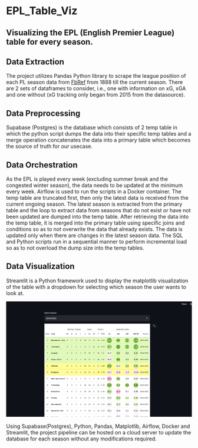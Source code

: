 # EPL_Table_Viz
## Visualizing the EPL (English Premier League) table for every season.

## Data Extraction
The project utilizes Pandas Python library to scrape the league position of each PL season data from [FbRef](https://fbref.com/) from 1888 till the current season. There are 2 sets of dataframes to consider, i.e., one with information on xG, xGA and one without (xG tracking only began from 2015 from the datasource). 

## Data Preprocessing
Supabase (Postgres) is the database which consists of 2 temp table in which the python script dumps the data into their specific temp tables and a merge operation concatenates the data into a primary table which becomes the source of truth for our usecase.

## Data Orchestration
As the EPL is played every week (excluding summer break and the congested winter season), the data needs to be updated at the minimum every week. Airflow is used to run the scripts in a Docker container. The temp table are truncated first, then only the latest data is received from the current ongoing season. The latest season is extracted from the primary table and the loop to extract data from seasons that do not exist or have not been updated are dumped into the temp table. After retrieving the data into the temp table, it is merged into the primary table using specific joins and conditions so as to not overwrite the data that already exists. The data is updated only when there are changes in the latest season data. The SQL and Python scripts run in a sequential manner to perform incremental load so as to not overload the dump size into the temp tables.

## Data Visualization
Streamlit is a Python framework used to display the matplotlib visualization of the table with a dropdown for selecting which season the user wants to look at.

![Screenshot of the webpage displaying the table](/Images/webpage.png)


Using Supabase(Postgres), Python, Pandas, Matplotlib, Airflow, Docker and Streamlit, the project pipeline can be hosted on a cloud server to update the database for each season without any modifications required.
